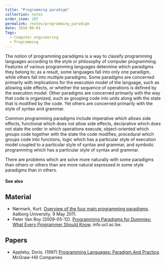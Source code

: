 ```yaml
---
title: "Programming paradigm"
collection: notes
order_item: 107
permalink: /notes/programming_paradigm
date: 2016-06-01
Tags:
  - Computer engineering
  - Programming
---
```


The notion of programming paradigms is a way to classify programming languages according to the style or philosophy of computer programming. Features of various programming languages determine which paradigms they belong to; as a result, some languages fall into only one paradigm, while others fall into multiple paradigms. Some paradigms are concerned primarily with implications for the execution model of the language, such as allowing side effects, or whether the sequence of operations is defined by the execution model. Other paradigms are concerned primarily with the way that code is organized, such as grouping code into units along with the state that is modified by the code. Yet others are concerned primarily with the style of syntax and grammar.

Common programming paradigms include imperative which allows side effects, functional which does not allow side effects, declarative which does not state the order in which operations execute, object-oriented which groups code together with the state the code modifies, procedural which groups code into functions, logic which has a particular style of execution model coupled to a particular style of syntax and grammar, and symbolic programming which has a particular style of syntax and grammar.

There are problems which are solve more naturally with some paradigms than others or others than are more natural expressed in some style paradigms than in others.


#### See also



## Material
* Nørmark, Kurt. [Overview of the four main programming paradigms](http://people.cs.aau.dk/~normark/prog3-03/html/notes/paradigms_themes-paradigm-overview-section.html). Aalborg University, 9 May 2011.
* Peter Van Roy (2009-05-12). [Programming Paradigms for Dummies: What Every Programmer Should Know](https://www.info.ucl.ac.be/~pvr/VanRoyChapter.pdf). info.ucl.ac.be.


## Papers
* Appleby, Doris. (1997) [Programming Languages: Paradigm And Practice](https://www.goodreads.com/book/show/4501754-programming-languages). McGraw-Hill Companies




